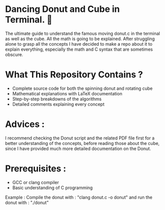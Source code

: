 # Dancing Donut and Cube in Terminal. 🍩

The ultimate guide to understand the famous moving donut.c in the terminal as well as the cube. All the math is going to be explained. After struggling alone to grasp all the concepts I have decided to make a repo about it to explain everything, especially the math and C syntax that are sometimes obscure.

# What This Repository Contains ?

- Complete source code for both the spinning donut and rotating cube
- Mathematical explanations with LaTeX documentation
- Step-by-step breakdowns of the algorithms
- Detailed comments explaining every concept

# Advices :

I recommend checking the Donut script and the related PDF file first for a better understanding of the concepts, before reading those about the cube, since I have provided much more detailed documentation on the Donut.
 

# Prerequisites : 

- GCC or clang compiler
- Basic understanding of C programming

Example :
Compile the donut with : "clang donut.c -o donut" and run the donut with : "./donut"


